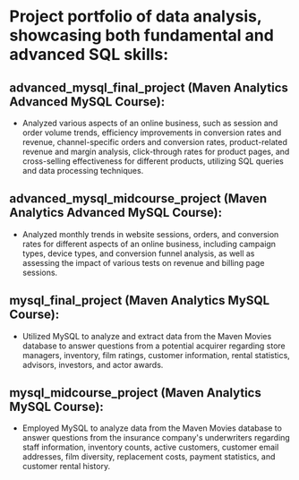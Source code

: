 # Project portfolio of data analysis, showcasing both fundamental and advanced SQL skills:
## advanced_mysql_final_project (Maven Analytics Advanced MySQL Course):
- Analyzed various aspects of an online business, such as session and order volume trends, efficiency improvements in conversion rates and revenue, channel-specific orders and conversion rates, product-related revenue and margin analysis, click-through rates for product pages, and cross-selling effectiveness for different products, utilizing SQL queries and data processing techniques.
## advanced_mysql_midcourse_project (Maven Analytics Advanced MySQL Course):
- Analyzed monthly trends in website sessions, orders, and conversion rates for different aspects of an online business, including campaign types, device types, and conversion funnel analysis, as well as assessing the impact of various tests on revenue and billing page sessions.
## mysql_final_project (Maven Analytics MySQL Course):
- Utilized MySQL to analyze and extract data from the Maven Movies database to answer questions from a potential acquirer regarding store managers, inventory, film ratings, customer information, rental statistics, advisors, investors, and actor awards.
## mysql_midcourse_project (Maven Analytics MySQL Course):
- Employed MySQL to analyze data from the Maven Movies database to answer questions from the insurance company's underwriters regarding staff information, inventory counts, active customers, customer email addresses, film diversity, replacement costs, payment statistics, and customer rental history.
